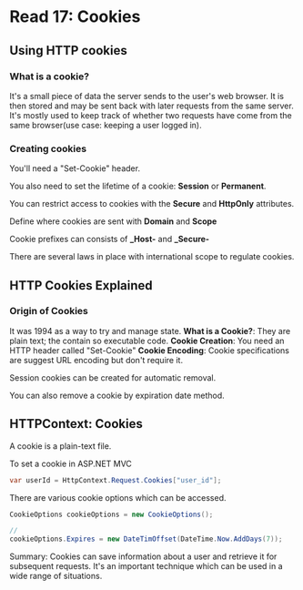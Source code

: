 # Read 17: Cookies

## Using HTTP cookies

### What is a cookie?

It's a small piece of data the server sends to the user's web browser. It is then stored and may be sent back with later requests from the same server. It's mostly used to keep track of whether two requests have come from the same browser(use case: keeping a user logged in).

### Creating cookies

You'll need a "Set-Cookie" header.

You also need to set the lifetime of a cookie: **Session** or **Permanent**.

You can restrict access to cookies with the **Secure** and **HttpOnly** attributes.

Define where cookies are sent with **Domain** and **Scope**

Cookie prefixes can consists of **_Host-** and **_Secure-**

There are several laws in place with international scope to regulate cookies.

## HTTP Cookies Explained

### Origin of Cookies

It was 1994 as a way to try and manage state.
**What is a Cookie?**: They are plain text; the contain so executable code.
**Cookie Creation**: You need an HTTP header called "Set-Cookie"
**Cookie Encoding**: Cookie specifications are suggest URL encoding but don't require it.

Session cookies can be created for automatic removal.

You can also remove a cookie by expiration date method.

## HTTPContext: Cookies

A cookie is a plain-text file.

To set a cookie in ASP.NET MVC
```csharp
var userId = HttpContext.Request.Cookies["user_id"];
```

There are various cookie options which can be accessed.

```csharp
CookieOptions cookieOptions = new CookieOptions();

//
cookieOptions.Expires = new DateTimOffset(DateTime.Now.AddDays(7));
```

Summary: Cookies can save information about a user and retrieve it for subsequent requests. It's an important technique which can be used in a wide range of situations.